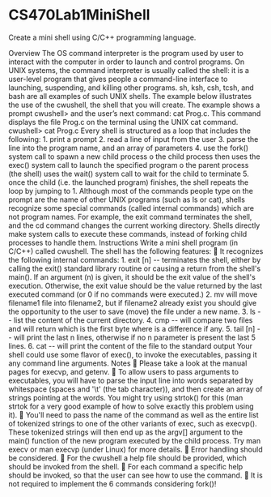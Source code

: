 # CS470Lab1MiniShell
Create a mini shell using C/C++ programming language.



Overview
The OS command interpreter is the program used by user to interact with the computer in order to launch and control programs. On UNIX systems, the command interpreter is usually called the shell: it is a user-level program that gives people a command-line interface to launching, suspending, and killing other programs. sh, ksh, csh, tcsh, and bash are all examples of such UNIX shells.
The example below illustrates the use of the cwushell, the shell that you will create. The example shows a prompt cwushell> and the user’s next command: cat Prog.c. This command displays the file Prog.c on the terminal using the UNIX cat command.
cwushell> cat Prog.c Every shell is structured as a loop that includes the following: 1. print a prompt 2. read a line of input from the user 3. parse the line into the program name, and an array of parameters 4. use the fork() system call to spawn a new child process o the child process then uses the exec() system call to launch the specified program o the parent process (the shell) uses the wait() system call to wait for the child to terminate 5. once the child (i.e. the launched program) finishes, the shell repeats the loop by jumping to 1.
Although most of the commands people type on the prompt are the name of other UNIX programs (such as ls or cat), shells recognize some special commands (called internal commands) which are not program names. For example, the exit command terminates the shell, and the cd command changes the current working directory. Shells directly make system calls to execute these commands, instead of forking child processes to handle them.
Instructions
Write a mini shell program (in C/C++) called cwushell. The shell has the following features:
 It recognizes the following internal commands: 1. exit [n] -- terminates the shell, either by calling the exit() standard library routine or causing a return from the shell's main(). If an argument (n) is given, it should be the exit value of the shell's execution. Otherwise, the exit value should be the value returned by the last executed command (or 0 if no commands were executed.) 2. mv <filename1> <filename2> will move filename1 file into filename2, but if filename2 already exist you should give the opportunity to the user to save (move) the file under a new name.
3. ls -- list the content of the current directory. 4. cmp <filename1> <filename2> -- will compare two files and will return which is the first byte where is a difference if any. 5. tail <filename> [n] -- will print the last n lines, otherwise if no n parameter is present the last 5 lines. 6. cat <filename> -- will print the content of the file to the standard output Your shell could use some flavor of exec(), to invoke the executables, passing it any command line arguments.
Notes
 Please take a look at the manual pages for execvp, and getenv.
 To allow users to pass arguments to executables, you will have to parse the input line into words separated by whitespace (spaces and '\t' (the tab character)), and then create an array of strings pointing at the words. You might try using strtok() for this (man strtok for a very good example of how to solve exactly this problem using it).
 You'll need to pass the name of the command as well as the entire list of tokenized strings to one of the other variants of exec, such as execvp(). These tokenized strings will then end up as the argv[] argument to the main() function of the new program executed by the child process. Try man execv or man execvp (under Linux) for more details.
 Error handling should be considered.
 For the cwushell a help file should be provided, which should be invoked from the shell.
 For each command a specific help should be invoked, so that the user can see how to use the command.
 It is not required to implement the 6 commands considering fork()!
